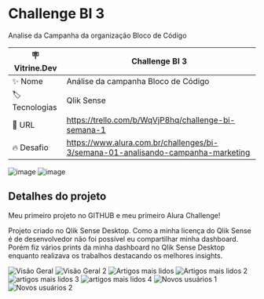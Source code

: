 # Challenge BI 3 

Analise da Campanha da organização Bloco de Código

| :placard: Vitrine.Dev | Challenge BI 3 |
| -------------  | --- |
| :sparkles: Nome        | Análise da campanha Bloco de Código
| :label: Tecnologias | Qlik Sense
| :rocket: URL         | https://trello.com/b/WqVjP8hq/challenge-bi-semana-1
| :fire: Desafio     | https://www.alura.com.br/challenges/bi-3/semana-01-analisando-campanha-marketing

<!-- Inserir imagem com a #vitrinedev ao final do link -->
![image](https://github.com/PedroMoeziaJr/Alura-Challenge-BI-/assets/112977342/7b310554-b805-41a1-9e4e-54f041e812de)
![image](https://github.com/PedroMoeziaJr/Alura-Challenge-BI-/assets/112977342/bded6027-7c03-44f9-801d-a8e6ed8fb7f3)

## Detalhes do projeto

Meu primeiro projeto no GITHUB e meu primeiro Alura Challenge!

Projeto criado no Qlik Sense Desktop. Como a minha licença do Qlik Sense é de desenvolvedor não foi possível eu compartilhar minha dashboard.
Porém fiz vários prints da minha dashboard no Qlik Sense Desktop enquanto realizava os trabalhos destacando os melhores insights.



![Visão Geral](https://github.com/PedroMoeziaJr/Alura-Challenge-BI-/assets/112977342/872d0b51-2de8-4db8-b1fe-073e920fad88)
![Visão Geral 2](https://github.com/PedroMoeziaJr/Alura-Challenge-BI-/assets/112977342/8881027f-4ad5-414b-af5f-4aebf34c3b78)
![Artigos mais lidos](https://github.com/PedroMoeziaJr/Alura-Challenge-BI-/assets/112977342/b8919717-226e-4856-82df-5011584eaab8)
![Artigos mais lidos 2](https://github.com/PedroMoeziaJr/Alura-Challenge-BI-/assets/112977342/0034e6ba-4b94-4138-9a44-612eae23ec19)
![artigos mais lidos 3](https://github.com/PedroMoeziaJr/Alura-Challenge-BI-/assets/112977342/fbcfad28-2b24-4ba3-bff6-e3cb8a70b813)
![artigos mais lidos 4](https://github.com/PedroMoeziaJr/Alura-Challenge-BI-/assets/112977342/eab7f73e-5ca3-438d-8fc3-03f5e5c35ee4)
![Novos usuários 1](https://github.com/PedroMoeziaJr/Alura-Challenge-BI-/assets/112977342/9ccb7794-4539-409d-b49e-f1c8a21f35f8)
![Novos usuários 2](https://github.com/PedroMoeziaJr/Alura-Challenge-BI-/assets/112977342/19e59a52-3568-4334-8acc-cddd167744c6)
